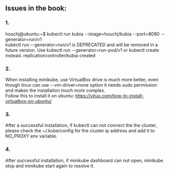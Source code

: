 ## Issues in the book:

### 1. 
houchj@ubuntu:~$ kubectl run kubia --image=houchj/kubia --port=8080 --generator=run/v1 <br>
kubectl run --generator=run/v1 is DEPRECATED and will be removed in a future version. Use kubectl run --generator=run-pod/v1 or kubectl create instead.
replicationcontroller/kubia created

### 2.
When installing minikube, use VirtualBox drive is much more better, even though linux can use --vm-driver=none option it needs sudo permission and makes the installation much more complex.<br>
Follow this to install it on ubuntu: https://vitux.com/how-to-install-virtualbox-on-ubuntu/

### 3.
After a successful installation, if kubectl can not connect the the cluster, please check the ~/.kube/config for the cluster ip address and add it to NO_PROXY env variable.


### 4.
After successful installation, if minikube dashboard can not open, minikube stop and minikube start again to resolve it.


 